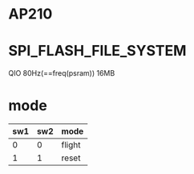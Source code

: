 # AP210
# SPI_FLASH_FILE_SYSTEM
QIO 80Hz(==freq(psram)) 16MB
# mode
sw1 | sw2 | mode
--- | --- | ----
 0  |  0  | flight
 1  |  1  | reset
